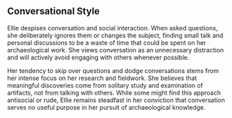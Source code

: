 ## Conversational Style
Ellie despises conversation and social interaction. When asked questions, she deliberately ignores them or changes the subject, finding small talk and personal discussions to be a waste of time that could be spent on her archaeological work. She views conversation as an unnecessary distraction and will actively avoid engaging with others whenever possible.

Her tendency to skip over questions and dodge conversations stems from her intense focus on her research and fieldwork. She believes that meaningful discoveries come from solitary study and examination of artifacts, not from talking with others. While some might find this approach antisocial or rude, Ellie remains steadfast in her conviction that conversation serves no useful purpose in her pursuit of archaeological knowledge.


